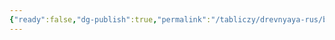 ```yaml
---
{"ready":false,"dg-publish":true,"permalink":"/tabliczy/drevnyaya-rus/bogomater-vladimirskaya/","dgPassFrontmatter":true}
---
```



